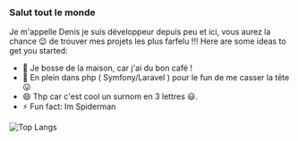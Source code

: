 ### Salut tout le monde

Je m'appelle Denis je suis développeur depuis peu et ici, vous aurez la chance :wink: de trouver mes projets les plus farfelu !!!
Here are some ideas to get you started:

- 🔭 Je bosse de la maison, car j'ai du bon café !
- 🌱 En plein dans php ( Symfony/Laravel ) pour le fun de me casser la tête :stuck_out_tongue:
- 😄 Thp car c'est cool un surnom en 3 lettres :smiley:.
- ⚡ Fun fact: Im Spiderman



![Top Langs](https://github-readme-stats.vercel.app/api/top-langs/?username=Thp77&langs_count=8&&show_icons=true&theme=onedark)
